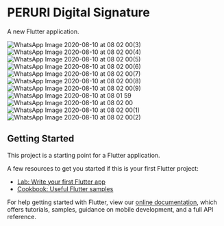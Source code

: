 # PERURI Digital Signature

A new Flutter application.

![WhatsApp Image 2020-08-10 at 08 02 00(3)](https://user-images.githubusercontent.com/14136325/89745740-0b940180-dae0-11ea-8478-1d9bc41cfb4a.jpeg)
![WhatsApp Image 2020-08-10 at 08 02 00(4)](https://user-images.githubusercontent.com/14136325/89745742-0cc52e80-dae0-11ea-88eb-ca8876f40a59.jpeg)
![WhatsApp Image 2020-08-10 at 08 02 00(5)](https://user-images.githubusercontent.com/14136325/89745744-0d5dc500-dae0-11ea-860f-92e6fc05b7b3.jpeg)
![WhatsApp Image 2020-08-10 at 08 02 00(6)](https://user-images.githubusercontent.com/14136325/89745745-0df65b80-dae0-11ea-9356-b2656f963b62.jpeg)
![WhatsApp Image 2020-08-10 at 08 02 00(7)](https://user-images.githubusercontent.com/14136325/89745748-0e8ef200-dae0-11ea-9db0-206df3884bd8.jpeg)
![WhatsApp Image 2020-08-10 at 08 02 00(8)](https://user-images.githubusercontent.com/14136325/89745750-0fc01f00-dae0-11ea-8061-0d7c3a51bcdb.jpeg)
![WhatsApp Image 2020-08-10 at 08 02 00(9)](https://user-images.githubusercontent.com/14136325/89745752-1058b580-dae0-11ea-9d41-377bd266abd0.jpeg)
![WhatsApp Image 2020-08-10 at 08 01 59](https://user-images.githubusercontent.com/14136325/89745754-10f14c00-dae0-11ea-93ec-3784e3c67e07.jpeg)
![WhatsApp Image 2020-08-10 at 08 02 00](https://user-images.githubusercontent.com/14136325/89745756-1189e280-dae0-11ea-9a87-531090316c5c.jpeg)
![WhatsApp Image 2020-08-10 at 08 02 00(1)](https://user-images.githubusercontent.com/14136325/89745759-12227900-dae0-11ea-92de-d9bfcd0eaf05.jpeg)
![WhatsApp Image 2020-08-10 at 08 02 00(2)](https://user-images.githubusercontent.com/14136325/89745760-12bb0f80-dae0-11ea-9c10-ae941088b0c3.jpeg)


## Getting Started

This project is a starting point for a Flutter application.

A few resources to get you started if this is your first Flutter project:

- [Lab: Write your first Flutter app](https://flutter.dev/docs/get-started/codelab)
- [Cookbook: Useful Flutter samples](https://flutter.dev/docs/cookbook)

For help getting started with Flutter, view our
[online documentation](https://flutter.dev/docs), which offers tutorials,
samples, guidance on mobile development, and a full API reference.
